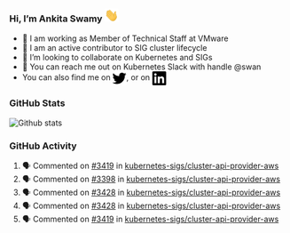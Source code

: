 ### Hi, I’m Ankita Swamy <img src="svg/wave.gif" width="25px"> 

- 💼 I am working as Member of Technical Staff at VMware
- 👀 I am an active contributor to SIG cluster lifecycle 
- 💞️ I’m looking to collaborate on Kubernetes and SIGs
- 💬 You can reach me out on Kubernetes Slack with handle @swan
- You can also find me on <a href="https://twitter.com/SwamyAnkita" target="blank"><img align="center" src="https://raw.githubusercontent.com/Ankitasw/Ankitasw/master/svg/twitter.svg" alt="Ankitasw" height="25" width="25" color="#1DA1f2" /></a>, or on <a href="https://www.linkedin.com/in/Ankitaswamy/" target="blank"><img align="center" src="https://raw.githubusercontent.com/Ankitasw/Ankitasw/master/svg/linkedin.svg" alt="Ankitasw" height="25" width="25" /></a>

### GitHub Stats
![Github stats](https://github-readme-stats.vercel.app/api?username=Ankitasw&count_private=true&show_icons=true&theme=tokyonight)

### GitHub Activity 
<!--START_SECTION:activity-->
1. 🗣 Commented on [#3419](https://github.com/kubernetes-sigs/cluster-api-provider-aws/issues/3419) in [kubernetes-sigs/cluster-api-provider-aws](https://github.com/kubernetes-sigs/cluster-api-provider-aws)
2. 🗣 Commented on [#3398](https://github.com/kubernetes-sigs/cluster-api-provider-aws/issues/3398) in [kubernetes-sigs/cluster-api-provider-aws](https://github.com/kubernetes-sigs/cluster-api-provider-aws)
3. 🗣 Commented on [#3428](https://github.com/kubernetes-sigs/cluster-api-provider-aws/issues/3428) in [kubernetes-sigs/cluster-api-provider-aws](https://github.com/kubernetes-sigs/cluster-api-provider-aws)
4. 🗣 Commented on [#3428](https://github.com/kubernetes-sigs/cluster-api-provider-aws/issues/3428) in [kubernetes-sigs/cluster-api-provider-aws](https://github.com/kubernetes-sigs/cluster-api-provider-aws)
5. 🗣 Commented on [#3419](https://github.com/kubernetes-sigs/cluster-api-provider-aws/issues/3419) in [kubernetes-sigs/cluster-api-provider-aws](https://github.com/kubernetes-sigs/cluster-api-provider-aws)
<!--END_SECTION:activity-->
